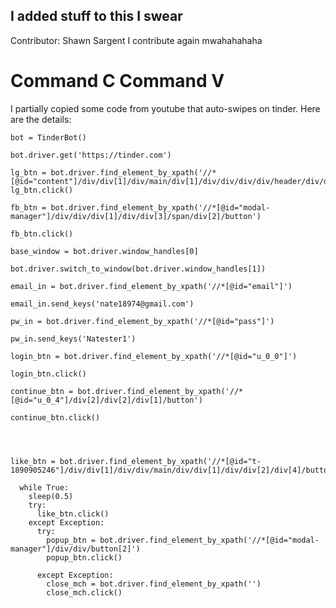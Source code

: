 ## I added stuff to this I swear
Contributor: Shawn Sargent
I contribute again mwahahahaha
# Command C Command V

I partially copied some code from youtube that 
auto-swipes on tinder. Here are the details:

    bot = TinderBot()

    bot.driver.get('https://tinder.com')

    lg_btn = bot.driver.find_element_by_xpath('//*[@id="content"]/div/div[1]/div/main/div[1]/div/div/div/div/header/div/div[2]/div[2]/button/span')
    lg_btn.click()

    fb_btn = bot.driver.find_element_by_xpath('//*[@id="modal-manager"]/div/div/div[1]/div/div[3]/span/div[2]/button')

    fb_btn.click()

    base_window = bot.driver.window_handles[0]

    bot.driver.switch_to_window(bot.driver.window_handles[1])

    email_in = bot.driver.find_element_by_xpath('//*[@id="email"]')

    email_in.send_keys('nate18974@gmail.com')

    pw_in = bot.driver.find_element_by_xpath('//*[@id="pass"]')

    pw_in.send_keys('Natester1')

    login_btn = bot.driver.find_element_by_xpath('//*[@id="u_0_0"]')

    login_btn.click()

    continue_btn = bot.driver.find_element_by_xpath('//*[@id="u_0_4"]/div[2]/div[2]/div[1]/button')

    continue_btn.click()




    like_btn = bot.driver.find_element_by_xpath('//*[@id="t-1890905246"]/div/div[1]/div/div/main/div/div[1]/div/div[2]/div[4]/button')

      while True:
        sleep(0.5)
        try:
          like_btn.click()
        except Exception:
          try:
            popup_btn = bot.driver.find_element_by_xpath('//*[@id="modal-manager"]/div/div/button[2]')
            popup_btn.click()

          except Exception:
            close_mch = bot.driver.find_element_by_xpath('')
            close_mch.click()

